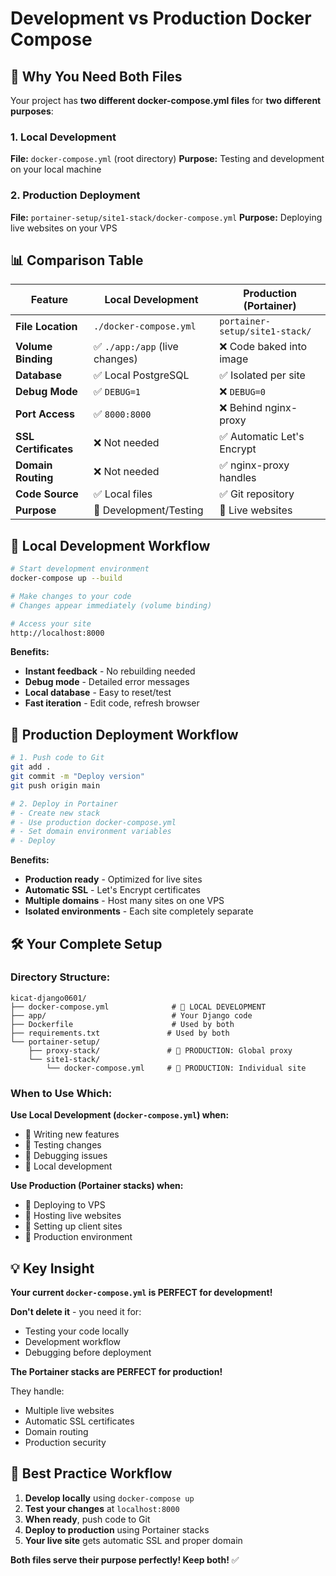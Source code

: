 # Development vs Production Docker Compose

## 🔧 Why You Need Both Files

Your project has **two different docker-compose.yml files** for **two different purposes**:

### **1. Local Development** 
**File:** `docker-compose.yml` (root directory)
**Purpose:** Testing and development on your local machine

### **2. Production Deployment**
**File:** `portainer-setup/site1-stack/docker-compose.yml`
**Purpose:** Deploying live websites on your VPS

## 📊 Comparison Table

| Feature | Local Development | Production (Portainer) |
|---------|------------------|----------------------|
| **File Location** | `./docker-compose.yml` | `portainer-setup/site1-stack/` |
| **Volume Binding** | ✅ `./app:/app` (live changes) | ❌ Code baked into image |
| **Database** | ✅ Local PostgreSQL | ✅ Isolated per site |
| **Debug Mode** | ✅ `DEBUG=1` | ❌ `DEBUG=0` |
| **Port Access** | ✅ `8000:8000` | ❌ Behind nginx-proxy |
| **SSL Certificates** | ❌ Not needed | ✅ Automatic Let's Encrypt |
| **Domain Routing** | ❌ Not needed | ✅ nginx-proxy handles |
| **Code Source** | ✅ Local files | ✅ Git repository |
| **Purpose** | 🔧 Development/Testing | 🚀 Live websites |

## 🔧 Local Development Workflow

```bash
# Start development environment
docker-compose up --build

# Make changes to your code
# Changes appear immediately (volume binding)

# Access your site
http://localhost:8000
```

**Benefits:**
- **Instant feedback** - No rebuilding needed
- **Debug mode** - Detailed error messages
- **Local database** - Easy to reset/test
- **Fast iteration** - Edit code, refresh browser

## 🚀 Production Deployment Workflow

```bash
# 1. Push code to Git
git add .
git commit -m "Deploy version"
git push origin main

# 2. Deploy in Portainer
# - Create new stack
# - Use production docker-compose.yml
# - Set domain environment variables
# - Deploy
```

**Benefits:**
- **Production ready** - Optimized for live sites
- **Automatic SSL** - Let's Encrypt certificates
- **Multiple domains** - Host many sites on one VPS
- **Isolated environments** - Each site completely separate

## 🛠️ Your Complete Setup

### **Directory Structure:**
```
kicat-django0601/
├── docker-compose.yml              # 🔧 LOCAL DEVELOPMENT
├── app/                            # Your Django code
├── Dockerfile                      # Used by both
├── requirements.txt               # Used by both
└── portainer-setup/
    ├── proxy-stack/               # 🚀 PRODUCTION: Global proxy
    └── site1-stack/
        └── docker-compose.yml     # 🚀 PRODUCTION: Individual site
```

### **When to Use Which:**

**Use Local Development (`docker-compose.yml`) when:**
- 🔧 Writing new features
- 🔧 Testing changes
- 🔧 Debugging issues
- 🔧 Local development

**Use Production (Portainer stacks) when:**
- 🚀 Deploying to VPS
- 🚀 Hosting live websites
- 🚀 Setting up client sites
- 🚀 Production environment

## 💡 Key Insight

**Your current `docker-compose.yml` is PERFECT for development!**

**Don't delete it** - you need it for:
- Testing your code locally
- Development workflow
- Debugging before deployment

**The Portainer stacks are PERFECT for production!**

They handle:
- Multiple live websites
- Automatic SSL certificates
- Domain routing
- Production security

## 🎯 Best Practice Workflow

1. **Develop locally** using `docker-compose up`
2. **Test your changes** at `localhost:8000`
3. **When ready**, push code to Git
4. **Deploy to production** using Portainer stacks
5. **Your live site** gets automatic SSL and proper domain

**Both files serve their purpose perfectly! Keep both!** ✅ 